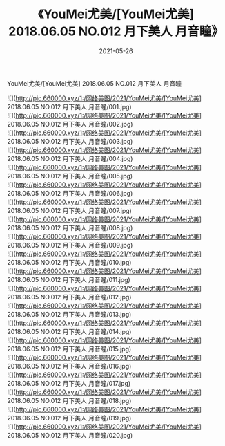 ﻿---
layout: post
title:  《YouMei尤美/[YouMei尤美] 2018.06.05 NO.012 月下美人 月音瞳》
date:   2021-05-26
img: http://pic.660000.xyz/1:/网络美图/2021/YouMei尤美/[YouMei尤美] 2018.06.05 NO.012 月下美人 月音瞳/000.jpg
categories: [美女, 清纯, 唯美]
---

YouMei尤美/[YouMei尤美] 2018.06.05 NO.012 月下美人 月音瞳

 ![](http://pic.660000.xyz/1:/网络美图/2021/YouMei尤美/[YouMei尤美] 2018.06.05 NO.012 月下美人 月音瞳/001.jpg) <br>![](http://pic.660000.xyz/1:/网络美图/2021/YouMei尤美/[YouMei尤美] 2018.06.05 NO.012 月下美人 月音瞳/002.jpg) <br>![](http://pic.660000.xyz/1:/网络美图/2021/YouMei尤美/[YouMei尤美] 2018.06.05 NO.012 月下美人 月音瞳/003.jpg) <br>![](http://pic.660000.xyz/1:/网络美图/2021/YouMei尤美/[YouMei尤美] 2018.06.05 NO.012 月下美人 月音瞳/004.jpg) <br>![](http://pic.660000.xyz/1:/网络美图/2021/YouMei尤美/[YouMei尤美] 2018.06.05 NO.012 月下美人 月音瞳/005.jpg) <br>![](http://pic.660000.xyz/1:/网络美图/2021/YouMei尤美/[YouMei尤美] 2018.06.05 NO.012 月下美人 月音瞳/006.jpg) <br>![](http://pic.660000.xyz/1:/网络美图/2021/YouMei尤美/[YouMei尤美] 2018.06.05 NO.012 月下美人 月音瞳/007.jpg) <br>![](http://pic.660000.xyz/1:/网络美图/2021/YouMei尤美/[YouMei尤美] 2018.06.05 NO.012 月下美人 月音瞳/008.jpg) <br>![](http://pic.660000.xyz/1:/网络美图/2021/YouMei尤美/[YouMei尤美] 2018.06.05 NO.012 月下美人 月音瞳/009.jpg) <br>![](http://pic.660000.xyz/1:/网络美图/2021/YouMei尤美/[YouMei尤美] 2018.06.05 NO.012 月下美人 月音瞳/010.jpg) <br>![](http://pic.660000.xyz/1:/网络美图/2021/YouMei尤美/[YouMei尤美] 2018.06.05 NO.012 月下美人 月音瞳/011.jpg) <br>![](http://pic.660000.xyz/1:/网络美图/2021/YouMei尤美/[YouMei尤美] 2018.06.05 NO.012 月下美人 月音瞳/012.jpg) <br>![](http://pic.660000.xyz/1:/网络美图/2021/YouMei尤美/[YouMei尤美] 2018.06.05 NO.012 月下美人 月音瞳/013.jpg) <br>![](http://pic.660000.xyz/1:/网络美图/2021/YouMei尤美/[YouMei尤美] 2018.06.05 NO.012 月下美人 月音瞳/014.jpg) <br>![](http://pic.660000.xyz/1:/网络美图/2021/YouMei尤美/[YouMei尤美] 2018.06.05 NO.012 月下美人 月音瞳/015.jpg) <br>![](http://pic.660000.xyz/1:/网络美图/2021/YouMei尤美/[YouMei尤美] 2018.06.05 NO.012 月下美人 月音瞳/016.jpg) <br>![](http://pic.660000.xyz/1:/网络美图/2021/YouMei尤美/[YouMei尤美] 2018.06.05 NO.012 月下美人 月音瞳/017.jpg) <br>![](http://pic.660000.xyz/1:/网络美图/2021/YouMei尤美/[YouMei尤美] 2018.06.05 NO.012 月下美人 月音瞳/018.jpg) <br>![](http://pic.660000.xyz/1:/网络美图/2021/YouMei尤美/[YouMei尤美] 2018.06.05 NO.012 月下美人 月音瞳/019.jpg) <br>![](http://pic.660000.xyz/1:/网络美图/2021/YouMei尤美/[YouMei尤美] 2018.06.05 NO.012 月下美人 月音瞳/020.jpg) <br>